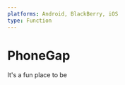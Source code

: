 ```yaml
---
platforms: Android, BlackBerry, iOS
type: Function
---
```






PhoneGap
========

It's a fun place to be